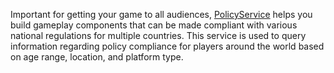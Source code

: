 Important for getting your game to all audiences, [PolicyService](https://create.roblox.com/docs/reference/engine/classes/PolicyService) helps you
build gameplay components that can be made compliant with various national
regulations for multiple countries. This service is used to query information
regarding policy compliance for players around the world based on age range,
location, and platform type.